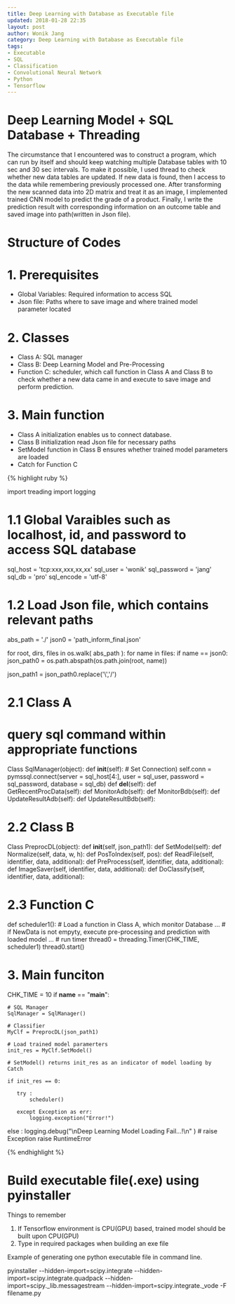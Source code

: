 ```yaml
---
title: Deep Learning with Database as Executable file
updated: 2018-01-28 22:35
layout: post
author: Wonik Jang
category: Deep Learning with Database as Executable file
tags:
- Executable
- SQL
- Classification
- Convolutional Neural Network
- Python
- Tensorflow
---
```


# **Deep Learning Model + SQL Database + Threading**

The circumstance that I encountered was to construct a program, which can run by itself and should keep watching multiple Database tables with 10 sec and 30 sec intervals. To make it possible, I used thread to check whether new data tables are updated. If new data is found, then I access to the data while remembering previously processed one. After transforming the new scanned data into 2D matrix and treat it as an image, I implemented trained CNN model to predict the grade of a product. Finally, I write the prediction result with corresponding information on an outcome table and saved image into path(written in Json file).

# **Structure of Codes**

# 1. Prerequisites
- Global Variables: Required information to access SQL
- Json file: Paths where to save image and where trained model parameter located

# 2. Classes
- Class A: SQL manager
- Class B: Deep Learning Model and Pre-Processing
- Function C: scheduler, which call function in Class A and Class B to check whether a new data came in and execute to save image and perform prediction.

# 3. Main function
- Class A initialization enables us to connect database.
- Class B initialization read Json file for necessary paths
- SetModel function in Class B ensures whether trained model parameters are loaded
- Catch for Function C


{% highlight ruby %}

import treading
import logging

# 1.1 Global Varaibles such as localhost, id, and password to access SQL database
sql_host = 'tcp:xxx,xxx,xx,xx'
sql_user = 'wonik'
sql_password = 'jang'
sql_db = 'pro'
sql_encode = 'utf-8'

# 1.2 Load Json file, which contains relevant paths  
abs_path = './'
json0 = 'path_inform_final.json'

for root, dirs, files in os.walk( abs_path ):
    for name in files:
        if name == json0:
            json_path0 = os.path.abspath(os.path.join(root, name))

json_path1 = json_path0.replace('\\','/')

# 2.1 Class A

# query sql command within appropriate functions
Class SqlManager(object):
    def __init__(self):
        # Set Connection)
        self.conn = pymssql.connect(server = sql_host[4:], user = sql_user,
                                    password = sql_password, database = sql_db)
    def __del__(self):
    def GetRecentProcData(self):
    def MonitorAdb(self):
    def MonitorBdb(self):
    def UpdateResultAdb(self):
    def UpdateResultBdb(self):

# 2.2 Class B
Class PreprocDL(object):
    def __init__(self, json_path1):
    def SetModel(self):
    def Normalize(self, data, w, h):
    def PosToIndex(self, pos):
    def ReadFile(self, identifier, data, additional):
    def PreProcess(self, identifier, data, additional):
    def ImageSaver(self, identifier, data, additional):
    def DoClassify(self, identifier, data, additional):

# 2.3 Function C
def scheduler1():
    # Load a function in Class A, which monitor Database
    ...
    # if NewData is not empyty, execute pre-processing and prediction with loaded model
    ...
    # run timer
    thread0 = threading.Timer(CHK_TIME, scheduler1)
    thread0.start()

# 3. Main funciton
CHK_TIME = 10
if __name__ == "__main__":

    # SQL Manager
    SqlManager = SqlManager()

    # Classifier
    MyClf = PreprocDL(json_path1)

    # Load trained model paramerters  
    init_res = MyClf.SetModel()

    # SetModel() returns init_res as an indicator of model loading by Catch

    if init_res == 0:

       try :
           scheduler()

       except Exception as err:
           logging.exception("Error!")
   else :
       logging.debug("\nDeep Learning Model Loading Fail...!\n" )
       # raise Exception
       raise RuntimeError


{% endhighlight %}

# **Build executable file(.exe) using pyinstaller**

Things to remember
1. If Tensorflow environment is CPU(GPU) based, trained model should be built upon CPU(GPU)
2. Type in required packages when building an exe file

Example of generating one python executable file in command line.

pyinstaller --hidden-import=scipy.integrate --hidden-import=scipy.integrate.quadpack --hidden-import=scipy._lib.messagestream --hidden-import=scipy.integrate._vode -F filename.py
